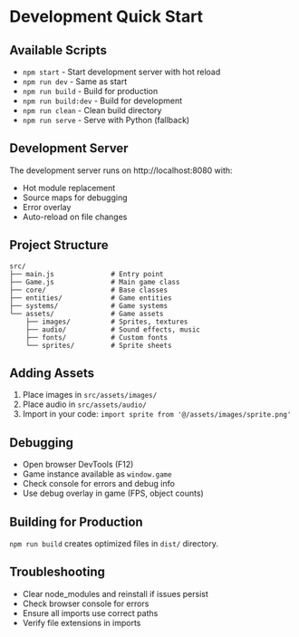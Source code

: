 # Development Quick Start

## Available Scripts

- `npm start` - Start development server with hot reload
- `npm run dev` - Same as start
- `npm run build` - Build for production
- `npm run build:dev` - Build for development
- `npm run clean` - Clean build directory
- `npm run serve` - Serve with Python (fallback)

## Development Server

The development server runs on http://localhost:8080 with:
- Hot module replacement
- Source maps for debugging
- Error overlay
- Auto-reload on file changes

## Project Structure

```
src/
├── main.js              # Entry point
├── Game.js              # Main game class
├── core/                # Base classes
├── entities/            # Game entities
├── systems/             # Game systems
└── assets/              # Game assets
    ├── images/          # Sprites, textures
    ├── audio/           # Sound effects, music
    ├── fonts/           # Custom fonts
    └── sprites/         # Sprite sheets
```

## Adding Assets

1. Place images in `src/assets/images/`
2. Place audio in `src/assets/audio/`
3. Import in your code: `import sprite from '@/assets/images/sprite.png'`

## Debugging

- Open browser DevTools (F12)
- Game instance available as `window.game`
- Check console for errors and debug info
- Use debug overlay in game (FPS, object counts)

## Building for Production

`npm run build` creates optimized files in `dist/` directory.

## Troubleshooting

- Clear node_modules and reinstall if issues persist
- Check browser console for errors
- Ensure all imports use correct paths
- Verify file extensions in imports
